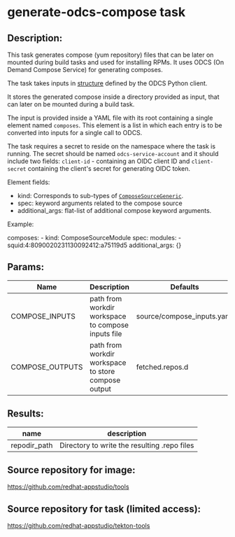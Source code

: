 # generate-odcs-compose task

## Description:
This task generates compose (yum repository) files that can be later on mounted during
build tasks and used for installing RPMs. It uses ODCS (On Demand Compose Service) for
generating composes.

The task takes inputs in [structure][input structure] defined by the ODCS Python client.

It stores the generated compose inside a directory provided as input, that can later on
be mounted during a build task.

The input is provided inside a YAML file with its root containing a single element
named `composes`. This element is a list in which each entry is to be converted
into inputs for a single call to ODCS.

The task requires a secret to reside on the namespace where the task is running.
The secret should be named `odcs-service-account` and it should include two fields:
`client-id` - containing an OIDC client ID and `client-secret` containing the client's
secret for generating OIDC token.

Element fields:

* kind: Corresponds to sub-types of [`ComposeSourceGeneric`][input structure].
* spec: keyword arguments related to the compose source
* additional_args: flat-list of additional compose keyword arguments.

Example:

composes:
    - kind: ComposeSourceModule
      spec:
        modules:
          - squid:4:8090020231130092412:a75119d5
      additional_args: {}

[input structure]: https://pagure.io/odcs/blob/master/f/client/odcs/client/odcs.py#_115


## Params:

| Name            | Description                                         | Defaults                   |
| ---             | ---                                                 | ---                        |
| COMPOSE_INPUTS  | path from workdir workspace to compose inputs file  | source/compose_inputs.yaml |
| COMPOSE_OUTPUTS | path from workdir workspace to store compose output | fetched.repos.d            |


## Results:

| name              | description                                   |
| ---               | ---                                           |
| repodir_path      | Directory to write the resulting .repo files  |

## Source repository for image:
https://github.com/redhat-appstudio/tools

## Source repository for task (limited access):
https://github.com/redhat-appstudio/tekton-tools

